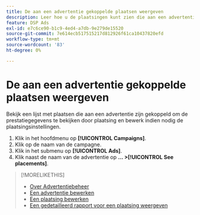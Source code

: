 ```yaml
---
title: De aan een advertentie gekoppelde plaatsen weergeven
description: Leer hoe u de plaatsingen kunt zien die aan een advertentie zijn gekoppeld.
feature: DSP Ads
exl-id: e7c6ce90-b1c9-4ed4-a7db-9e279de15520
source-git-commit: 7e614ecb517515217d812926f61ca10437820efd
workflow-type: tm+mt
source-wordcount: '83'
ht-degree: 0%

---
```


# De aan een advertentie gekoppelde plaatsen weergeven

Bekijk een lijst met plaatsen die aan een advertentie zijn gekoppeld om de prestatiegegevens te bekijken door plaatsing en bewerk indien nodig de plaatsingsinstellingen.

1. Klik in het hoofdmenu op **[!UICONTROL Campaigns]**.
1. Klik op de naam van de campagne.
1. Klik in het submenu op **[!UICONTROL Ads]**.
1. Klik naast de naam van de advertentie op  **... >[!UICONTROL See placements]**.

>[!MORELIKETHIS]
>
>* [Over Advertentiebeheer](ad-about.md)
>* [Een advertentie bewerken](ad-edit.md)
>* [Een plaatsing bewerken](/help/dsp/campaign-management/placements/placement-edit.md)
>* [Een gedetailleerd rapport voor een plaatsing weergeven](/help/dsp/campaign-management/placements/placement-view-report.md)

